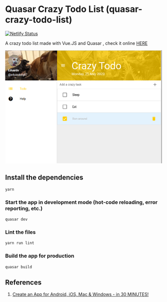 # Quasar Crazy Todo List (quasar-crazy-todo-list)

[![Netlify Status](https://api.netlify.com/api/v1/badges/2b7a4642-57af-44ba-b076-54b1354012a5/deploy-status)](https://app.netlify.com/sites/amazing-meitner-47b758/deploys)

A crazy todo list made with Vue.JS and Quasar , check it online [HERE](https://quasar-crazy-todo-list.netlify.app/)

![main page](assets/main.png)

## Install the dependencies
```bash
yarn
```

### Start the app in development mode (hot-code reloading, error reporting, etc.)
```bash
quasar dev
```

### Lint the files
```bash
yarn run lint
```

### Build the app for production
```bash
quasar build
```
## References
1. [Create an App for Android, iOS, Mac & Windows - in 30 MINUTES!](https://www.youtube.com/watch?v=GV-D85D9KJQ)